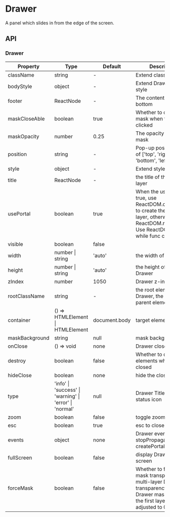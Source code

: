 # Drawer
A panel which slides in from the edge of the screen.

<example />

## API

### Drawer

| Property | Type | Default | Description | version |
| --- | --- | --- | --- | --- |
| className | string | - | Extend className | |
| bodyStyle | object | - | Extend Drawer body style | |
| footer | ReactNode | - | The content at the bottom | |
| maskCloseAble | boolean | true | Whether to close the mask when the mask is clicked | |
| maskOpacity | number | 0.25 | The opacity of the mask | |
| position | string | - | Pop-up position, one of \['top', 'right', 'bottom', 'left'] | |
| style | object | - | Extend style | |
| title | ReactNode | - | the title of the pop-up layer | |
| usePortal | boolean | true | When the usePortal is true, use ReactDOM.createPortal to create the pop-up layer, otherwise use ReactDOM.render.<br /> Use ReactDOM.render while func call. | |
| visible | boolean | false |  | |
| width | number \| string | 'auto' | the width of the Drawer | |
| height | number \| string | 'auto' | the height of the Drawer | |
| zIndex | number | 1050 | Drawer z-index | |
| rootClassName | string | - | the root element of Drawer, the mask parent element | 1.4.2 |
| container | () => HTMLElement \| HTMLElement | document.body | target element | |
| maskBackground | string | null | mask background | |
| onClose | () => void | none | Drawer close callback | |
| destroy | boolean | false | Whether to destroy elements when it is closed | |
| hideClose | boolean | none | hide the close button | |
| type | 'info' \| 'success' \| 'warning' \| 'error' \| 'normal' | null | Drawer Title show status icon | 1.6.1 |
| zoom | boolean | false | toggle zoom animation | |
| esc | boolean | true | esc to close | |
| events | object | none | Drawer events list, use stopPropagation at createPortal | |
| fullScreen | boolean | false | display Drawer with full screen | |
| forceMask | boolean | false | Whether to force the mask transparency (in multi-layer Drawer, the transparency of other Drawer masks except the first layer will be adjusted to 0.01) | |
